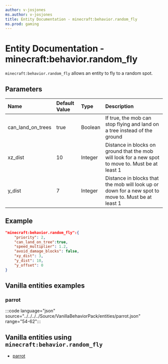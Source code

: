 ```yaml
---
author: v-josjones
ms.author: v-josjones
title: Entity Documentation - minecraft:behavior.random_fly
ms.prod: gaming
---
```


# Entity Documentation - minecraft:behavior.random_fly

`minecraft:behavior.random_fly` allows an entity to fly to a random spot.

## Parameters

|Name |Default Value  |Type  |Description  |
|:----------|:----------|:----------|:----------|
| can_land_on_trees| true|Boolean|  If true, the mob can stop flying and land on a tree instead of the ground |
|xz_dist| 10| Integer| Distance in blocks on ground that the mob will look for a new spot to move to. Must be at least 1 |
| y_dist| 7| Integer| Distance in blocks that the mob will look up or down for a new spot to move to. Must be at least 1 |

## Example

```json
"minecraft:behavior.random_fly":{
    "priority": 2,
    "can_land_on_tree":true,
    "speed_multiplier": 1.2,
    "avoid_damage_blocks": false,
    "xy_dist": 3,
    "y_dist": 10,
    "y_offset": 0
}
```

## Vanilla entities examples

### parrot

:::code language="json" source="../../../../Source/VanillaBehaviorPack/entities/parrot.json" range="54-62":::

## Vanilla entities using `minecraft:behavior.random_fly`

- [parrot](../../../../Source/VanillaBehaviorPack_Snippets/entities/parrot.md)
